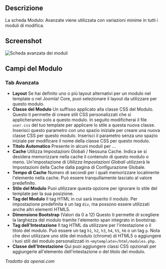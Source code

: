 <!-- Filename: Help6.x:Modules_Advanced_Tab / Display title: Moduli: Scheda Avanzata  -->

## Descrizione

La scheda Modulo: Avanzate viene utilizzata con variazioni minime in tutti i moduli di modifica.

## Screenshot

![Scheda avanzata dei moduli](../../../it/images/modules/modules-custom-advanced-tab.png)

## Campi del Modulo

### Tab Avanzata

- **Layout** Se hai definito uno o più layout alternativi per un
  modulo nel template o nel Joomla! Core, puoi selezionare il
  layout da utilizzare per questo modulo.
- **Classe del Modulo** Un suffisso applicato alla classe CSS del Modulo.
  Questo ti permette di creare stili CSS personalizzati che si applicheranno 
  solo a questo modulo. In seguito modificherai il file `user.css` del tuo
  template per applicare lo stile a questa nuova classe. Inserisci questo 
  parametro con uno spazio iniziale per creare una nuova classe CSS per 
  questo modulo. Inserisci il parametro senza uno spazio iniziale per 
  modificare il nome della classe CSS per questo modulo.
- **Titolo Automatico** Presente in alcuni moduli per ...
- **Cache** Utilizza Impostazioni Globali / Nessuna Cache. Indica se
  si desidera memorizzare nella cache il contenuto di questo modulo o meno. 
  Un'impostazione di *Utilizza Impostazioni Globali* utilizzerà le 
  Impostazioni della Cache dalla pagina di Configurazione Globale.
- **Tempo di Cache** Numero di secondi per i quali memorizzare localmente 
  l'elemento nella cache. Può essere tranquillamente lasciato al valore 
  predefinito.
- **Stile del Modulo** Puoi utilizzare questa opzione per ignorare lo 
  stile del template per la sua posizione.
- **Tag del Modulo** Il tag HTML in cui sarà inserito il modulo. 
  Per impostazione predefinita è un tag `div`, ma possono essere utilizzati 
  anche altri elementi HTML5.
- **Dimensione Bootstrap** (Valori da 0 a 12) Questo ti permette di 
  scegliere la larghezza del modulo tramite l'elemento span integrato in 
  bootstrap.
- **Tag dell'Intestazione** Il tag HTML da utilizzare per l'intestazione 
  o il titolo del modulo. Può essere un tag `h1`, `h2`, `h3`, `h4`, 
  `h5`, `h6` o un tag `p`. Nota che devi
  utilizzare uno stile del modulo (chrome) di HTML5 o aggiungere i tuoi 
  stili del modulo personalizzati in `<mytemplate>/html/modules.php`.
- **Classe dell'Intestazione** Qui puoi aggiungere classi CSS opzionali 
  per aggiungerle all'elemento dell'intestazione o del titolo del modulo.

*Tradotto da openai.com*

